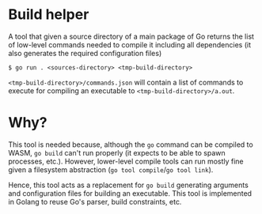 # Build helper

A tool that given a source directory of a main package of Go returns the list of low-level commands needed to compile it
including all dependencies (it also generates the required configuration files)

```shell
$ go run . <sources-directory> <tmp-build-directory>
```

`<tmp-build-directory>/commands.json` will contain a list of commands to execute for compiling an executable to
`<tmp-build-directory>/a.out`.

# Why?

This tool is needed because, although the `go` command can be compiled to WASM, `go build` can't run properly (it
expects to be able to spawn processes, etc.). However, lower-level compile tools can run mostly fine given a filesystem
abstraction (`go tool compile`/`go tool link`).

Hence, this tool acts as a replacement for `go build` generating arguments and configuration files for building an
executable. This tool is implemented in Golang to reuse Go's parser, build constraints, etc.



